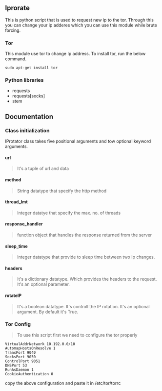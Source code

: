 ## Iprorate
This is python script that is used to request new ip to the tor. Through this you can change your ip adderes which you can use this
module while brute forcing.

### Tor

This module use tor to change Ip address. To install tor, run the below command.

`sudo apt-get install tor`

### Python libraries

* requests
* requests[socks]
* stem

## Documentation

### Class initialization

IProtator class takes five positional arguments and tow optional keyword arguments.

#### url

> It's a tuple of url and data

#### method  

> String datatype that specify the http method

#### thread_lmt

> Integer datatye that specify the max. no. of threads

#### response_handler

> function object that handles the response returned from the server

#### sleep_time

> Integer datatype that provide to sleep time between two Ip changes.

#### headers

> It's a dictionary datatype. Which provides the headers to the request. It's an optional parameter.

#### rotateIP

> It's a boolean datatype. It's controll the IP rotation.
> It's an optional argument. By default it's True.

### Tor Config

> To use this script first we need to configure the tor properly

    VirtualAddrNetwork 10.192.0.0/10
    AutomapHostsOnResolve 1
    TransPort 9040
    SocksPort 9050
    ControlPort 9051
    DNSPort 53
    RunAsDaemon 1
    CookieAuthentication 0

copy the above configuration and paste it in /etc/tor/torrc
